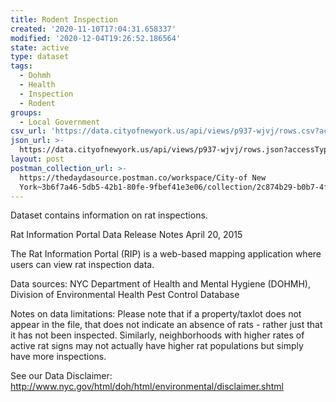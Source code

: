 ```yaml
---
title: Rodent Inspection
created: '2020-11-10T17:04:31.658337'
modified: '2020-12-04T19:26:52.186564'
state: active
type: dataset
tags:
  - Dohmh
  - Health
  - Inspection
  - Rodent
groups:
  - Local Government
csv_url: 'https://data.cityofnewyork.us/api/views/p937-wjvj/rows.csv?accessType=DOWNLOAD'
json_url: >-
  https://data.cityofnewyork.us/api/views/p937-wjvj/rows.json?accessType=DOWNLOAD
layout: post
postman_collection_url: >-
  https://thedaydasource.postman.co/workspace/City-of New
  York~3b6f7a46-5db5-42b1-80fe-9fbef41e3e06/collection/2c874b29-b0b7-4f81-bc62-f9aa131586b2
---
```

Dataset contains information on rat inspections.

Rat Information Portal Data Release Notes        April 20, 2015

The Rat Information Portal (RIP) is a web-based mapping application where users can view rat inspection data. 

Data sources: NYC Department of Health and Mental Hygiene (DOHMH), Division of Environmental Health Pest Control Database

Notes on data limitations: Please note that if a property/taxlot does not appear in the file, that does not indicate an absence of rats - rather just that it has not been inspected. Similarly, neighborhoods with higher rates of active rat signs may not actually have higher rat populations but simply have more inspections. 

See our Data Disclaimer:
http://www.nyc.gov/html/doh/html/environmental/disclaimer.shtml
